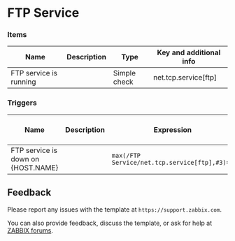 
# FTP Service


### Items

|Name|Description|Type|Key and additional info|
|----|-----------|----|-----------------------|
|FTP service is running| |Simple check|net.tcp.service[ftp]|

### Triggers

|Name|Description|Expression|Severity|Dependencies and additional info|
|----|-----------|----------|--------|--------------------------------|
|FTP service is down on {HOST.NAME}||`max(/FTP Service/net.tcp.service[ftp],#3)=0`|Average||

## Feedback

Please report any issues with the template at `https://support.zabbix.com`.

You can also provide feedback, discuss the template, or ask for help at [ZABBIX forums](https://www.zabbix.com/forum/zabbix-suggestions-and-feedback).
